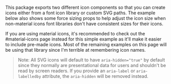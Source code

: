 This package exports two different icon components so that you can create icons
either from a font icon library or custom SVG paths. The example below also
shows some force sizing props to help adjust the icon size when non-material
icons font libraries don't have consistent sizes for their icons.

If you are using material icons, it's recommended to check out the
#material-icons page instead for this simple example as it'll make it easier to
include pre-made icons. Most of the remaining examples on this page will be
using that library since I'm terrible at remembering icon names.

> Note: All SVG icons will default to have `aria-hidden="true"` by default since
> they normally are presentational data for users and shouldn't be read by
> screen readers. If you provide an `aria-label` or `aria-labelledby` attribute,
> the `aria-hidden` will be removed instead.
